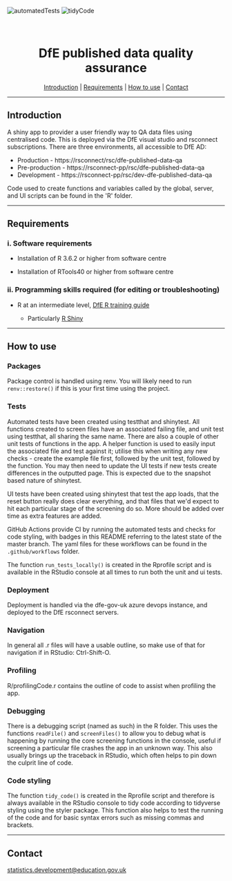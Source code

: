 ![automatedTests](https://github.com/dfe-analytical-services/dfe-published-data-qa-shinyapp/workflows/automatedTests/badge.svg)
![tidyCode](https://github.com/dfe-analytical-services/dfe-published-data-qa-shinyapp/workflows/tidyCode/badge.svg)


<h1 align="center">
  <br>
  DfE published data quality assurance 
  <br>
</h1>

<p align="center">
  <a href="#introduction">Introduction</a> |
  <a href="#requirements">Requirements</a> |
  <a href="#how-to-use">How to use</a> |
  <a href="#contact">Contact</a>
</p>

---

## Introduction 

A shiny app to provider a user friendly way to QA data files using centralised code. This is deployed via the DfE visual studio and rsconnect subscriptions. There are three environments, all accessible to DfE AD:

- Production - https://rsconnect/rsc/dfe-published-data-qa
- Pre-production - https://rsconnect-pp/rsc/dfe-published-data-qa
- Development - https://rsconnect-pp/rsc/dev-dfe-published-data-qa

Code used to create functions and variables called by the global, server, and UI scripts can be found in the 'R' folder.

---

## Requirements


### i. Software requirements 

- Installation of R 3.6.2 or higher from software centre

- Installation of RTools40 or higher from software centre

### ii. Programming skills required (for editing or troubleshooting)

- R at an intermediate level, [DfE R training guide](https://dfe-analytical-services.github.io/r-training-course/)

  - Particularly [R Shiny](https://shiny.rstudio.com/)
  
---

## How to use


### Packages

Package control is handled using renv. You will likely need to run `renv::restore()` if this is your first time using the project.

### Tests

Automated tests have been created using testthat and shinytest. All functions created to screen files have an associated failing file, and unit test using testthat, all sharing the same name. There are also a couple of other unit tests of functions in the app. A helper function is used to easily input the associated file and test against it; utilise this when writing any new checks - create the example file first, followed by the unit test, followed by the function. You may then need to update the UI tests if new tests create differences in the outputted page. This is expected due to the snapshot based nature of shinytest.

UI tests have been created using shinytest that test the app loads, that the reset button really does clear everything, and that files that we'd expect to hit each particular stage of the screening do so. More should be added over time as extra features are added.

GitHub Actions provide CI by running the automated tests and checks for code styling, with badges in this README referring to the latest state of the master branch. The yaml files for these workflows can be found in the `.github/workflows` folder.

The function `run_tests_locally()` is created in the Rprofile script and is available in the RStudio console at all times to run both the unit and ui tests.

### Deployment

Deployment is handled via the dfe-gov-uk azure devops instance, and deployed to the DfE rsconnect servers.

### Navigation

In general all .r files will have a usable outline, so make use of that for navigation if in RStudio: Ctrl-Shift-O.

### Profiling

R/profilingCode.r contains the outline of code to assist when profiling the app.

### Debugging

There is a debugging script (named as such) in the R folder. This uses the functions `readFile()` and `screenFiles()` to allow you to debug what is happening by running the core screening functions in the console, useful if screening a particular file crashes the app in an unknown way. This also usually brings up the traceback in RStudio, which often helps to pin down the culprit line of code.

### Code styling

The function `tidy_code()` is created in the Rprofile script and therefore is always available in the RStudio console to tidy code according to tidyverse styling using the styler package. This function also helps to test the running of the code and for basic syntax errors such as missing commas and brackets.

---

## Contact


statistics.development@education.gov.uk
